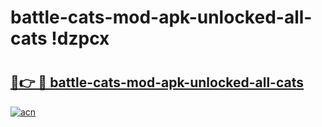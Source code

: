 # battle-cats-mod-apk-unlocked-all-cats !dzpcx

# <h2><a href="https://3nz735.esa.edu.pl?title=battle-cats-mod-apk-unlocked-all-cats&ref=dzpcx">🔗👉 🔴 battle-cats-mod-apk-unlocked-all-cats</a></h2>

[![acn](https://github.com/user-attachments/assets/0f9c940e-d8b0-45ae-aac7-cd30a18b3e1c)](https://3nz735.esa.edu.pl?title=battle-cats-mod-apk-unlocked-all-cats&ref=dzpcx)

